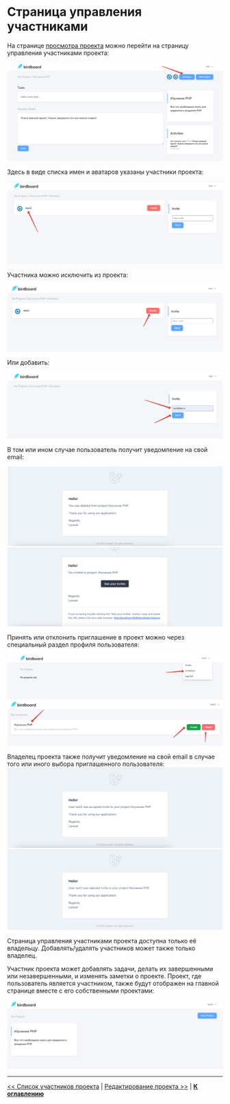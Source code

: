 # Страница управления участниками

На странице [просмотра проекта](../08-view-project/README.md) можно перейти на страницу управления участниками проекта:

![](img/01.png)

Здесь в виде списка имен и аватаров указаны участники проекта:

![](img/02.png)

Участника можно исключить из проекта:

![](img/03.png)

Или добавить:

![](img/04.png)

В том или ином случае пользователь получит уведомление на свой email:

![](img/05.png)
![](img/06.png)

Принять или отклонить приглашение в проект можно через специальный раздел профиля пользователя:

![](img/07.png)
![](img/08.png)

Владелец проекта также получит уведомление на свой email в случае того или иного выбора приглашенного пользователя:
![](img/09.png)
![](img/10.png)

Страница управления участниками проекта доступна только её владельцу. Добавлять/удалять участников может также только владелец.

Участник проекта может добавлять задачи, делать их завершенными или незавершенными, и изменять заметки о проекте. Проект, где пользователь является участником, также будут отображен на главной странице вместе с его собственными проектами:

![](img/11.png)

---

[<< Список участников проекта](../11-project-members/README.md) | [Редактирование проекта >>](../13-edit-project/README.md) | [**К оглавлению**](../README.md)
